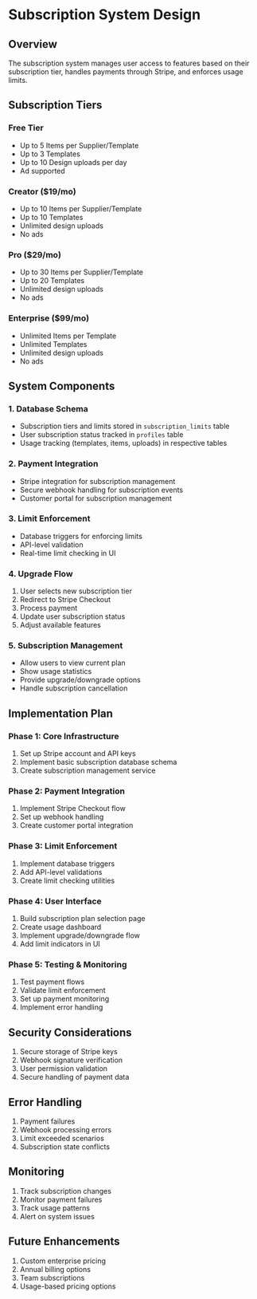 # Subscription System Design

## Overview

The subscription system manages user access to features based on their subscription tier, handles payments through Stripe, and enforces usage limits.

## Subscription Tiers

### Free Tier
- Up to 5 Items per Supplier/Template
- Up to 3 Templates
- Up to 10 Design uploads per day
- Ad supported

### Creator ($19/mo)
- Up to 10 Items per Supplier/Template
- Up to 10 Templates
- Unlimited design uploads
- No ads

### Pro ($29/mo)
- Up to 30 Items per Supplier/Template
- Up to 20 Templates
- Unlimited design uploads
- No ads

### Enterprise ($99/mo)
- Unlimited Items per Template
- Unlimited Templates
- Unlimited design uploads
- No ads

## System Components

### 1. Database Schema
- Subscription tiers and limits stored in `subscription_limits` table
- User subscription status tracked in `profiles` table
- Usage tracking (templates, items, uploads) in respective tables

### 2. Payment Integration
- Stripe integration for subscription management
- Secure webhook handling for subscription events
- Customer portal for subscription management

### 3. Limit Enforcement
- Database triggers for enforcing limits
- API-level validation
- Real-time limit checking in UI

### 4. Upgrade Flow
1. User selects new subscription tier
2. Redirect to Stripe Checkout
3. Process payment
4. Update user subscription status
5. Adjust available features

### 5. Subscription Management
- Allow users to view current plan
- Show usage statistics
- Provide upgrade/downgrade options
- Handle subscription cancellation

## Implementation Plan

### Phase 1: Core Infrastructure
1. Set up Stripe account and API keys
2. Implement basic subscription database schema
3. Create subscription management service

### Phase 2: Payment Integration
1. Implement Stripe Checkout flow
2. Set up webhook handling
3. Create customer portal integration

### Phase 3: Limit Enforcement
1. Implement database triggers
2. Add API-level validations
3. Create limit checking utilities

### Phase 4: User Interface
1. Build subscription plan selection page
2. Create usage dashboard
3. Implement upgrade/downgrade flow
4. Add limit indicators in UI

### Phase 5: Testing & Monitoring
1. Test payment flows
2. Validate limit enforcement
3. Set up payment monitoring
4. Implement error handling

## Security Considerations

1. Secure storage of Stripe keys
2. Webhook signature verification
3. User permission validation
4. Secure handling of payment data

## Error Handling

1. Payment failures
2. Webhook processing errors
3. Limit exceeded scenarios
4. Subscription state conflicts

## Monitoring

1. Track subscription changes
2. Monitor payment failures
3. Track usage patterns
4. Alert on system issues

## Future Enhancements

1. Custom enterprise pricing
2. Annual billing options
3. Team subscriptions
4. Usage-based pricing options